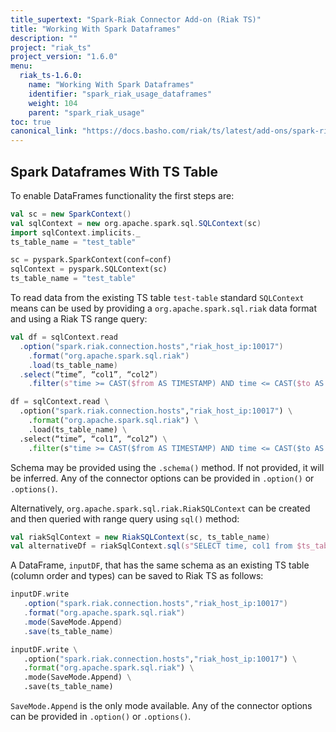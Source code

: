 ```yaml
---
title_supertext: "Spark-Riak Connector Add-on (Riak TS)"
title: "Working With Spark Dataframes"
description: ""
project: "riak_ts"
project_version: "1.6.0"
menu:
  riak_ts-1.6.0:
    name: "Working With Spark Dataframes"
    identifier: "spark_riak_usage_dataframes"
    weight: 104
    parent: "spark_riak_usage"
toc: true
canonical_link: "https://docs.basho.com/riak/ts/latest/add-ons/spark-riak-connector/usage/dataframes"
---
```


## Spark Dataframes With TS Table

To enable DataFrames functionality the first steps are: 

```scala
val sc = new SparkContext()
val sqlContext = new org.apache.spark.sql.SQLContext(sc)
import sqlContext.implicits._
ts_table_name = "test_table"
```

```python
sc = pyspark.SparkContext(conf=conf)
sqlContext = pyspark.SQLContext(sc)
ts_table_name = "test_table"
```

To read data from the existing TS table `test-table` standard `SQLContext` means can be used by providing a `org.apache.spark.sql.riak` data format and using a Riak TS range query: 

```scala
val df = sqlContext.read   
  .option("spark.riak.connection.hosts","riak_host_ip:10017")
    .format("org.apache.spark.sql.riak")
    .load(ts_table_name)
  .select(“time”, “col1”, “col2”)
    .filter(s"time >= CAST($from AS TIMESTAMP) AND time <= CAST($to AS TIMESTAMP) AND  col1= $value1")
```

```python
df = sqlContext.read \
  .option("spark.riak.connection.hosts","riak_host_ip:10017") \
    .format("org.apache.spark.sql.riak") \
    .load(ts_table_name) \
  .select(“time”, “col1”, “col2”) \
    .filter(s"time >= CAST($from AS TIMESTAMP) AND time <= CAST($to AS TIMESTAMP) AND  col1= $value1")
```

Schema may be provided using the `.schema()` method. If not provided, it will be inferred. Any of the connector options can be provided in `.option()` or `.options()`.

Alternatively, `org.apache.spark.sql.riak.RiakSQLContext` can be created and then queried with range query using `sql()` method:

```scala
val riakSqlContext = new RiakSQLContext(sc, ts_table_name)
val alternativeDf = riakSqlContext.sql(s"SELECT time, col1 from $ts_table_name WHERE time >= CAST($from AS TIMESTAMP) AND time <= CAST($to AS TIMESTAMP) AND  col1= $value1")
```

A DataFrame, `inputDF`, that has the same schema as an existing TS table (column order and types) can be saved to Riak TS as follows: 

```scala
inputDF.write
   .option("spark.riak.connection.hosts","riak_host_ip:10017")
   .format("org.apache.spark.sql.riak")
   .mode(SaveMode.Append)
   .save(ts_table_name)
```

```python
inputDF.write \
   .option("spark.riak.connection.hosts","riak_host_ip:10017") \
   .format("org.apache.spark.sql.riak") \
   .mode(SaveMode.Append) \
   .save(ts_table_name)
```

`SaveMode.Append` is the only mode available. Any of the connector options can be provided in `.option()` or `.options()`.

